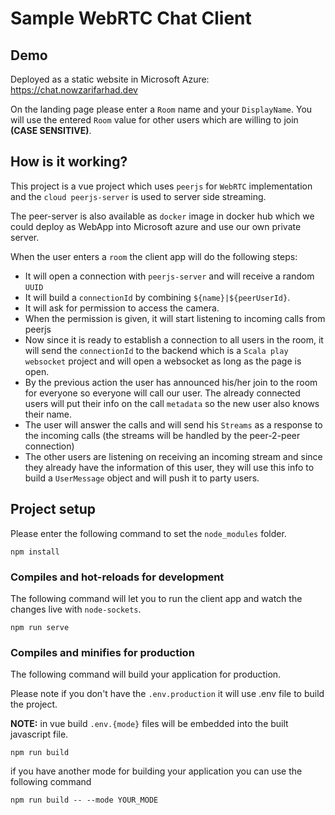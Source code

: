 # Sample WebRTC Chat Client

## Demo
Deployed as a static website in Microsoft Azure: <a href="https://chat.nowzarifarhad.dev" target="_blank">https://chat.nowzarifarhad.dev</a>

On the landing page please enter a `Room` name and your `DisplayName`. You will use the entered `Room` value for other users which are willing to join **(CASE SENSITIVE)**.

## How is it working?

This project is a vue project which uses `peerjs` for `WebRTC` implementation and the `cloud peerjs-server` is used to server side streaming. 

The peer-server is also available as `docker` image in docker hub which we could deploy as WebApp into Microsoft azure and use our own private server.

When the user enters a `room` the client app will do the following steps:
- It will open a connection with `peerjs-server` and will receive a random `UUID`
- It will build a `connectionId` by combining `${name}|${peerUserId}`.
- It will ask for permission to access the camera.
- When the permission is given, it will start listening to incoming calls from peerjs
- Now since it is ready to establish a connection to all users in the room, it will send the `connectionId` to the backend which is a `Scala play websocket` project and will open a websocket as long as the page is open.
- By the previous action the user has announced his/her join to the room for everyone so everyone will call our user. The already connected users will put their info on the call `metadata` so the new user also knows their name. 
- The user will answer the calls and will send his `Streams` as a response to the incoming calls (the streams will be handled by the peer-2-peer connection)
- The other users are listening on receiving an incoming stream and since they already have the information of this user, they will use this info to build a `UserMessage` object and will push it to party users.

## Project setup
Please enter the following command to set the `node_modules` folder.
```
npm install
```

### Compiles and hot-reloads for development
The following command will let you to run the client app and watch the changes live with `node-sockets`.
```
npm run serve
```

### Compiles and minifies for production
The following command will build your application for production.

Please note if you don't have the `.env.production` it will use .env file to build the project.

**NOTE:** in vue build `.env.{mode}` files will be embedded into the built javascript file.
```
npm run build
```
if you have another mode for building your application you can use the following command
```
npm run build -- --mode YOUR_MODE
```
